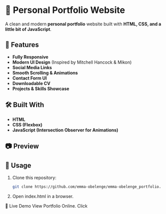 # 🚀 Personal Portfolio Website

A clean and modern **personal portfolio** website built with **HTML, CSS, and a little bit of JavaScript**.

## 📌 Features
- **Fully Responsive**
- **Modern UI Design** (Inspired by Mitchell Hancock & Mikon)
- **Social Media Links**
- **Smooth Scrolling & Animations**
- **Contact Form UI**
- **Downloadable CV**
- **Projects & Skills Showcase**

## 🛠️ Built With
- **HTML**
- **CSS (Flexbox)**
- **JavaScript (Intersection Observer for Animations)**

## 📷 Preview

## 🎯 Usage
1. Clone this repository:
   ```bash
   git clone https://github.com/emma-obelenge/emma-obelenge_portfolio.git

2. Open index.html in a browser.

🔗 Live Demo
View Portfolio Online. Click 

